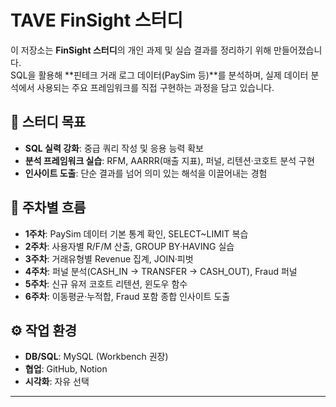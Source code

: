 # TAVE FinSight 스터디 

이 저장소는 **FinSight 스터디**의 개인 과제 및 실습 결과를 정리하기 위해 만들어졌습니다.  
SQL을 활용해 **핀테크 거래 로그 데이터(PaySim 등)**를 분석하며, 실제 데이터 분석에서 사용되는 주요 프레임워크를 직접 구현하는 과정을 담고 있습니다.

## 🎯 스터디 목표
- **SQL 실력 강화**: 중급 쿼리 작성 및 응용 능력 확보  
- **분석 프레임워크 실습**: RFM, AARRR(매출 지표), 퍼널, 리텐션·코호트 분석 구현  
- **인사이트 도출**: 단순 결과를 넘어 의미 있는 해석을 이끌어내는 경험  

## 📅 주차별 흐름
- **1주차**: PaySim 데이터 기본 통계 확인, SELECT~LIMIT 복습  
- **2주차**: 사용자별 R/F/M 산출, GROUP BY·HAVING 실습  
- **3주차**: 거래유형별 Revenue 집계, JOIN·피벗  
- **4주차**: 퍼널 분석(CASH_IN → TRANSFER → CASH_OUT), Fraud 퍼널  
- **5주차**: 신규 유저 코호트 리텐션, 윈도우 함수  
- **6주차**: 이동평균·누적합, Fraud 포함 종합 인사이트 도출  

## ⚙️ 작업 환경
- **DB/SQL**: MySQL (Workbench 권장)  
- **협업**: GitHub, Notion  
- **시각화**: 자유 선택  

---

